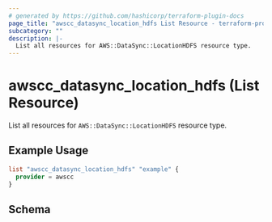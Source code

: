 ```yaml
---
# generated by https://github.com/hashicorp/terraform-plugin-docs
page_title: "awscc_datasync_location_hdfs List Resource - terraform-provider-awscc"
subcategory: ""
description: |-
  List all resources for AWS::DataSync::LocationHDFS resource type.
---
```


# awscc_datasync_location_hdfs (List Resource)

List all resources for `AWS::DataSync::LocationHDFS` resource type.

## Example Usage

```terraform
list "awscc_datasync_location_hdfs" "example" {
  provider = awscc
}
```

<!-- schema generated by tfplugindocs -->
## Schema
